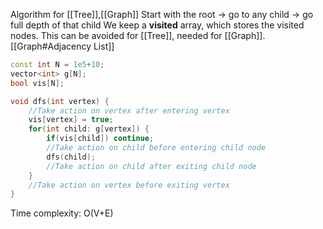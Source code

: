 Algorithm for [[Tree]],[[Graph]]
Start with the root -> go to any child -> go full depth of that child
We keep a **visited** array, which stores the visited nodes. This can be avoided for [[Tree]], needed for [[Graph]].
[[Graph#Adjacency List]]


```cpp
const int N = 1e5+10;
vector<int> g[N];
bool vis[N];

void dfs(int vertex) {
	//Take action on vertex after entering vertex
	vis[vertex] = true;
	for(int child: g[vertex]) {
		if(vis[child]) continue;
		//Take action on child before entering child node
		dfs(child);
		//Take action on child after exiting child node
	}
	//Take action on vertex before exiting vertex
}	
```


Time complexity: O(V+E)